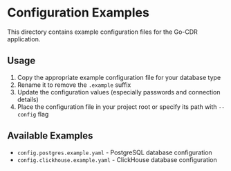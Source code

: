 # Configuration Examples

This directory contains example configuration files for the Go-CDR application.

## Usage

1. Copy the appropriate example configuration file for your database type
2. Rename it to remove the `.example` suffix
3. Update the configuration values (especially passwords and connection details)
4. Place the configuration file in your project root or specify its path with `--config` flag

## Available Examples

- `config.postgres.example.yaml` - PostgreSQL database configuration
- `config.clickhouse.example.yaml` - ClickHouse database configuration
